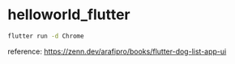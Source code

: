 # helloworld_flutter

```bash
flutter run -d Chrome
```

reference: https://zenn.dev/arafipro/books/flutter-dog-list-app-ui

